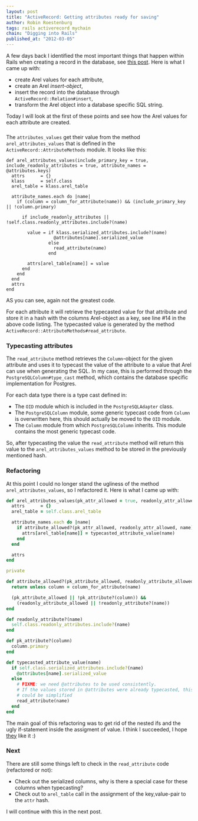 ```yaml
--- 
layout: post 
title: "ActiveRecord: Getting attributes ready for saving"
author: Robin Roestenburg 
tags: rails activerecord mychain 
chain: "Digging into Rails"
published_at: "2012-03-05" 
---
```

A few days back I identified the most important things that happen within Rails
when creating a record in the database, see [this
post](/2012/03/02/activerecord-saving-a-record). Here is what I came up with: 

* create Arel values for each attribute,
* create an Arel *insert-object*,
* insert the record into the database through `ActiveRecord::Relation#insert`,
* transform the Arel object into a database specific SQL string.

Today I will look at the first of these points and see how the Arel values for
each attribute are created. 

### 
The `attributes_values` get their value from the method `arel_attributes_values`
that is defined in the `ActiveRecord::AttributeMethods` module. It looks like
this: 

~~~ ruby,showlinenos
def arel_attributes_values(include_primary_key = true, include_readonly_attributes = true, attribute_names = @attributes.keys)
  attrs      = {}
  klass      = self.class
  arel_table = klass.arel_table

  attribute_names.each do |name|
    if (column = column_for_attribute(name)) && (include_primary_key || !column.primary)
    
      if include_readonly_attributes || !self.class.readonly_attributes.include?(name)
    
        value = if klass.serialized_attributes.include?(name)
                  @attributes[name].serialized_value
                else
                  read_attribute(name)
                end
    
        attrs[arel_table[name]] = value
      end
    end
  end
  attrs
end
~~~

AS you can see, again not the greatest code.
  
For each attribute it will retrieve the typecasted value for that attribute and 
store it in a hash with the columns Arel-object as a key, see line #14 in the
above code listing. The typecasted value is generated by the method
`ActiveRecord::AttributeMethods#read_attribute`.

### Typecasting attributes
The `read_attribute` method retrieves the `Column`-object for the given
attribute and uses it to typecast the value of the attribute to a value that 
Arel can use when generating the SQL. In my case, this is performed through the
`PostgreSQLColumn#type_cast` method, which contains the database specific
implementation for Postgres. 

For each data type there is a type cast defined in: 

* The `OID` module which is included in the `PostgreSQLAdapter` class. 
* The `PostgreSQLColumn` module, some generic typecast code from `Column` is
  overwritten here, this should actually be moved to the `OID` module.
* The `Column` module from which `PostgreSQLColumn` inherits. This module
  contains the most generic typecast code.

So, after typecasting the value the `read_attribute` method will return this
value to the `arel_attributes_values` method to be stored in the previously
mentioned hash.

### Refactoring
At this point I could no longer stand the ugliness of the method
`arel_attributes_values`, so I refactored it. Here is what I came up with: 

~~~ ruby
def arel_attributes_values(pk_attr_allowed = true, readonly_attr_allowed = true, attribute_names = @attributes.keys)
  attrs      = {}
  arel_table = self.class.arel_table

  attribute_names.each do |name|
    if attribute_allowed?(pk_attr_allowed, readonly_attr_allowed, name) 
      attrs[arel_table[name]] = typecasted_attribute_value(name)
    end
  end

  attrs
end

private

def attribute_allowed?(pk_attribute_allowed, readonly_attribute_allowed, name)
  return unless column = column_for_attribute(name)

  (pk_attribute_allowed || !pk_attribute?(column)) && 
    (readonly_attribute_allowed || !readonly_attribute?(name))
end

def readonly_attribute?(name)
  self.class.readonly_attributes.include?(name)
end

def pk_attribute?(column)
  column.primary
end

def typecasted_attribute_value(name)
  if self.class.serialized_attributes.include?(name)
    @attributes[name].serialized_value
  else
    # FIXME: we need @attributes to be used consistently.
    # If the values stored in @attributes were already typecasted, this code 
    # could be simplified
    read_attribute(name)
  end
end
~~~

The main goal of this refactoring was to get rid of the nested ifs and the ugly
if-statement inside the assigment of value. I think I succeeded, I hope
[they](https://github.com/rails/rails/pull/5294) like it :)

### Next
There are still some things left to check in the `read_attribute` code
(refactored or not): 

* Check out the serialized columns, why is there a special case for these
  columns when typecasting?
* Check out to `arel_table` call in the assignment of the key,value-pair to the
  `attr` hash. 

I will continue with this in the next post.
